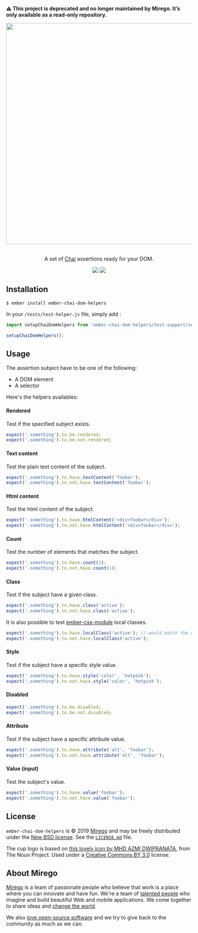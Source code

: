 **⚠️ This project is deprecated and no longer maintained by Mirego. It’s only available as a read-only repository.**

<div align="center">
  <img src="https://user-images.githubusercontent.com/11348/55554933-09cb5a00-56b2-11e9-828d-e3cd6104f596.png" width="600" />
  <p><br />A set of <a href="https://www.chaijs.com">Chai</a> assertions ready for your DOM.</p>
  <p>
    <a href="https://travis-ci.com/mirego/ember-chai-dom-helpers"><img src="https://travis-ci.com/mirego/ember-chai-dom-helpers.svg?branch=master" /></a>
    <a href="https://www.npmjs.com/package/ember-chai-dom-helpers"><img src="https://img.shields.io/npm/v/ember-chai-dom-helpers.svg" /></a>
  </p>
</div>

## Installation

```shell
$ ember install ember-chai-dom-helpers
```

In your `/tests/test-helper.js` file, simply add :

```js
import setupChaiDomHelpers from 'ember-chai-dom-helpers/test-support/setup';

setupChaiDomHelpers();
```

## Usage

The assertion subject have to be one of the following:
- A DOM element
- A selector

Here's the helpers availables:

#### Rendered

Test if the specified subject exists.

```js
expect('.something').to.be.rendered;
expect('.something').to.be.not.rendered;
```

#### Text content

Test the plain text content of the subject.

```js
expect('.something').to.have.textContent('foobar');
expect('.something').to.not.have.textContent('foobar');
```


#### Html content

Test the html content of the subject.

```js
expect('.something').to.have.htmlContent('<div>foobar</div>');
expect('.something').to.not.have.htmlContent('<div>foobar</div>');
```

#### Count

Test the number of elements that matches the subject.

```js
expect('.something').to.have.count(1);
expect('.something').to.not.have.count(1);
```

#### Class

Test if the subject have a given class.

```js
expect('.something').to.have.class('active');
expect('.something').to.not.have.class('active');
```

It is also possible to test [ember-css-module](https://github.com/salsify/ember-css-modules) local classes.

```js
expect('.something').to.have.localClass('active'); // would match the class '_active_q1w2e3'
expect('.something').to.not.have.localClass('active');
```

#### Style

Test if the subject have a specific style value.

```js
expect('.something').to.have.style('color', 'hotpink');
expect('.something').to.not.have.style('color', 'hotpink');
```

#### Disabled

```js
expect('.something').to.be.disabled;
expect('.something').to.be.not.disabled;
```

#### Attribute

Test if the subject have a specific attribute value.

```js
expect('.something').to.have.attribute('alt', 'foobar');
expect('.something').to.not.have.attribute('alt', 'foobar');
```

#### Value (input)

Test the subject's value.

```js
expect('.something').to.have.value('foobar');
expect('.something').to.not.have.value('foobar');
```


## License

`ember-chai-dom-helpers` is © 2019 [Mirego](http://www.mirego.com) and may be freely distributed under the [New BSD license](http://opensource.org/licenses/BSD-3-Clause).
See the [`LICENSE.md`](https://github.com/mirego/ember-chai-dom-helpers/blob/master/LICENSE.md) file.

The cup logo is based on [this lovely icon by MHD AZMI DWIPRANATA](https://thenounproject.com/term/tea-cup/2158540), from The Noun Project. Used under a [Creative Commons BY 3.0](http://creativecommons.org/licenses/by/3.0/) license.

## About Mirego

[Mirego](http://mirego.com) is a team of passionate people who believe that work is a place where you can innovate and have fun. We're a team of [talented people](http://life.mirego.com) who imagine and build beautiful Web and mobile applications. We come together to share ideas and [change the world](http://mirego.org).

We also [love open-source software](http://open.mirego.com) and we try to give back to the community as much as we can.
